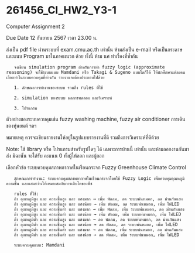 # 261456_CI_HW2_Y3-1

Computer Assignment 2

Due Date 12 กันยายน 2567 เวลา 23.00 น.

ส่งเป็น pdf file ผ่านระบบที่ exam.cmu.ac.th เท่านั้น ห้ามส่งเป็น e-mail หรือเป็นกระดาษ และแนบ Program มาในภาคผนวก ด้วย ทั้งนี้ ห้าม นศ ทำเรื่องที่ซ้ำกัน

       จงเขียน simulation program สำหรับการทำ fuzzy logic (approximate reasoning) จะใช้ระบบแบบ Mamdani หรือ Takagi & Sugeno แบบใดก็ได้ ให้นักศึกษาแต่ละคนเลือกทำในระบบควบคุมที่ต่างกัน รายงานจะต้องประกอบไปด้วย

       1. ลักษณะการทำงานของระบบ รวมถึง rules ที่ใช้

       2. simulation ของระบบ ผลการทดลอง และวิเคราะห์

       3. โปรแกรม

ตัวอย่างของระบบควบคุมเช่น fuzzy washing machine, fuzzy air conditioner การเดินของหุ่นยนต์ ฯลฯ

หมายเหตุ ควรจะเขียนรายงานให้อยู่ในรูปแบบรายงานที่ดี รวมถึงการวิเคราะห์ที่ดีด้วย

Note: ใช้ library หรือ โปรแกรมสำหรับรูปใดๆ ได้ เฉพาะการบ้านนี้ เท่านั้น และห้ามลอกงานกันมาส่ง มิฉะนั้น จะได้รับ คะแนน 0 ทั้งผู้ให้ลอก และผู้ลอก


เลือกหัวข้อ ระบบควบคุมสภาพอากาศในเรือนกระจก Fuzzy Greenhouse Climate Control

       ลักษณะการทำงาน: ระบบควบคุมสภาพอากาศในเรือนกระจกโดยใช้ Fuzzy Logic เพื่อควบคุมอุณหภูมิ ความชื้น และแสงสว่างให้เหมาะสมกับการเติบโตของพืช
       
       rules ที่ใช้:
       ถ้า อุณหภูมิสูง และ ความชื้นสูง และ แสงมาก → เพิ่ม พัดลม, ลด ระบบพ่นหมอก, ลด ม่านกันแสง
       ถ้า อุณหภูมิสูง และ ความชื้นสูง และ แสงน้อย → เพิ่ม พัดลม, ลด ระบบพ่นหมอก, เพิ่ม ไฟLED
       ถ้า อุณหภูมิสูง และ ความชื้นต่ำ และ แสงมาก → เพิ่ม พัดลม, เพิ่ม ระบบพ่นหมอก, ลด ม่านกันแสง
       ถ้า อุณหภูมิสูง และ ความชื้นต่ำ และ แสงน้อย → เพิ่ม พัดลม, เพิ่ม ระบบพ่นหมอก, เพิ่ม ไฟLED
       ถ้า อุณหภูมิต่ำ และ ความชื้นสูง และ แสงมาก → ลด พัดลม, ลด ระบบพ่นหมอก, ลด ม่านกันแสง
       ถ้า อุณหภูมิต่ำ และ ความชื้นสูง และ แสงน้อย → ลด พัดลม, ลด ระบบพ่นหมอก, เพิ่ม ไฟLED
       ถ้า อุณหภูมิต่ำ และ ความชื้นต่ำ และ แสงมาก → ลด พัดลม, เพิ่ม ระบบพ่นหมอก, ลด ม่านกันแสง
       ถ้า อุณหภูมิต่ำ และ ความชื้นต่ำ และ แสงน้อย → ลด พัดลม, เพิ่ม ระบบพ่นหมอก, เพิ่ม ไฟLED
       
       ระบบควบคุมแบบ: Mamdani
